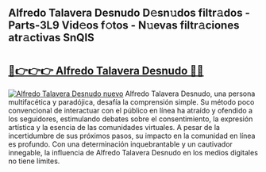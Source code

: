 ## Alfredo Talavera Desnudo D𝚎sn𝚞dos filtr𝚊dos - Parts-3L9 Vid𝚎os f𝚘tos - N𝚞evas filtr𝚊ciones atr𝚊ctivas SnQIS

# <h2><a href="http://mb3w8p.tromn.icu/?c=Alfredo+Talavera+Desnudo">🔗👉👉👉 Alfredo Talavera Desnudo 🔗🔗</a></h2>

[![Alfredo Talavera Desnudo nuevo](https://i.imgur.com/pEAQMta.gif)](http://mb3w8p.tromn.icu/?c=Alfredo+Talavera+Desnudo)
Alfredo Talavera Desnudo, una persona multifacética y paradójica, desafía la comprensión simple. Su método poco convencional de interactuar con el público en línea ha atraído y ofendido a los seguidores, estimulando debates sobre el consentimiento, la expresión artística y la esencia de las comunidades virtuales. A pesar de la incertidumbre de sus próximos pasos, su impacto en la comunidad en línea es profundo. Con una determinación inquebrantable y un cautivador innegable, la influencia de Alfredo Talavera Desnudo en los medios digitales no tiene límites.
